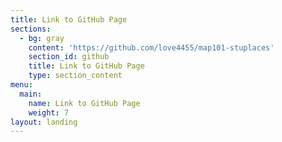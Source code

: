 ```yaml
---
title: Link to GitHub Page
sections:
  - bg: gray
    content: 'https://github.com/love4455/map101-stuplaces'
    section_id: github
    title: Link to GitHub Page
    type: section_content
menu:
  main:
    name: Link to GitHub Page
    weight: 7
layout: landing
---
```


